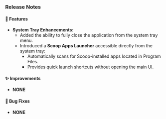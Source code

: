 ### Release Notes

#### 🚀 Features

* **System Tray Enhancements:**
  * Added the ability to fully close the application from the system tray menu.
  * Introduced a **Scoop Apps Launcher** accessible directly from the system tray:
    * Automatically scans for Scoop-installed apps located in Program Files.
    * Provides quick launch shortcuts without opening the main UI.

#### ✨ Improvements

* **NONE**

#### 🐛 Bug Fixes

* **NONE**

